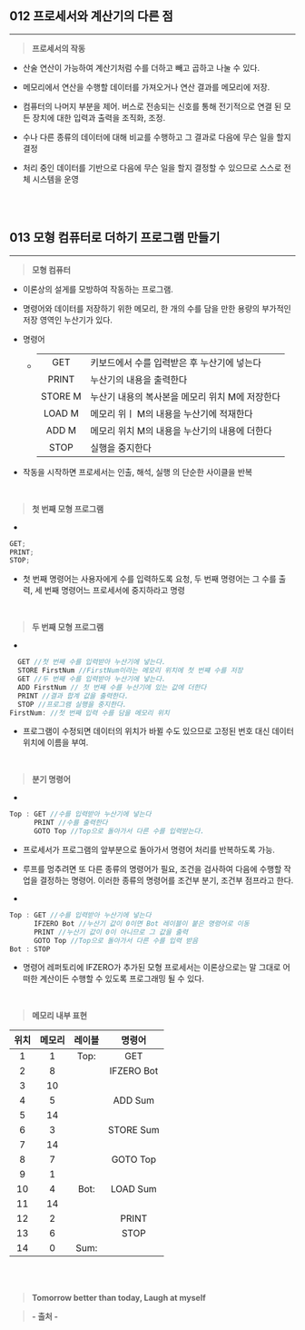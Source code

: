 ## 012 프로세서와 계산기의 다른 점

---

> **프로세서의 작동**

- 산술 연산이 가능하여 계산기처럼 수를 더하고 빼고 곱하고 나눌 수 있다.

- 메모리에서 연산을 수행할 데이터를 가져오거나 연산 결과를 메모리에 저장.

- 컴퓨터의 나머지 부분을 제어. 버스로 전송되는 신호를 통해 전기적으로 연결 된 모든 장치에 대한 입력과 출력을 조직화, 조정.

- 수나 다른 종류의 데이터에 대해 비교를 수행하고 그 결과로 다음에 무슨 일을 할지 결정

- 처리 중인 데이터를 기반으로 다음에 무슨 일을 할지 결정할 수 있으므로 스스로 전체 시스템을 운영

<br><br>

## 013 모형 컴퓨터로 더하기 프로그램 만들기

---

> **모형 컴퓨터**

- 이론상의 설게를 모방하여 작동하는 프로그램.

- 명령어와 데이터를 저장하기 위한 메모리, 한 개의 수를 담을 만한 용량의 부가적인 저장 영역인 누산기가 있다.

- 명령어

  - |         |                                                 |
    | :-----: | :---------------------------------------------- |
    |   GET   | 키보드에서 수를 입력받은 후 누산기에 넣는다     |
    |  PRINT  | 누산기의 내용을 출력한다                        |
    | STORE M | 누산기 내용의 복사본을 메모리 위치 M에 저장한다 |
    | LOAD M  | 메모리 위ㅣ M의 내용을 누산기에 적재한다        |
    |  ADD M  | 메모리 위치 M의 내용을 누산기의 내용에 더한다   |
    |  STOP   | 실행을 중지한다                                 |

- 작동을 시작하면 프로세서는 인출, 해석, 실행 의 단순한 사이클을 반복

<br>

> **첫 번째 모형 프로그램**

-

```javascript
GET;
PRINT;
STOP;
```

- 첫 번째 명령어는 사용자에게 수를 입력하도록 요청, 두 번째 명령어는 그 수를 출력, 세 번째 명령어느 프로세서에 중지하라고 명령

<br>

> **두 번째 모형 프로그램**

-

```javascript
  GET //첫 번째 수를 입력받아 누산기에 넣는다.
  STORE FirstNum //FirstNum이라는 메모리 위치에 첫 번쨰 수를 저장
  GET //두 번째 수를 입력받아 누산기에 넣는다.
  ADD FirstNum // 첫 번째 수를 누산기에 있는 값에 더한다
  PRINT //결과 합계 값을 출력한다.
  STOP //프로그램 실행을 중지한다.
FirstNum: //첫 번째 입력 수를 담을 메모리 위치
```

- 프로그램이 수정되면 데이터의 위치가 바뀔 수도 있으므로 고정된 번호 대신 데이터 위치에 이름을 부여.

<br>

> **분기 명령어**

-

```javascript
Top : GET //수를 입력받아 누산기에 넣는다
      PRINT //수를 출력한다
      GOTO Top //Top으로 돌아가서 다른 수를 입력받는다.
```

- 프로세서가 프로그램의 앞부분으로 돌아가서 명령어 처리를 반복하도록 가능.

- 루프를 멍추려면 또 다른 종류의 명령어가 필요, 조건을 검사하여 다음에 수행할 작업을 결정하는 명령어. 이러한 종류의 명령어를 조건부 분기, 조건부 점프라고 한다.

-

```javascript
Top : GET //수를 입력받아 누산기에 넣는다
      IFZERO Bot //누산기 값이 0이면 Bot 레이블이 붙은 명령어로 이동
      PRINT //누산기 값이 0이 아니므로 그 값을 출력
      GOTO Top //Top으로 돌아가서 다른 수를 입력 받음
Bot : STOP
```

- 명령어 레퍼토리에 IFZERO가 추가된 모형 프로세서는 이론상으로는 말 그대로 어떠한 계산이든 수행할 수 있도록 프로그래밍 될 수 있다.

<br>

> **메모리 내부 표현**

| 위치 | 메모리 | 레이블 |   명령어   |
| :--: | :----: | :----: | :--------: |
|  1   |   1    |  Top:  |    GET     |
|  2   |   8    |        | IFZERO Bot |
|  3   |   10   |        |            |
|  4   |   5    |        |  ADD Sum   |
|  5   |   14   |        |            |
|  6   |   3    |        | STORE Sum  |
|  7   |   14   |        |            |
|  8   |   7    |        |  GOTO Top  |
|  9   |   1    |        |            |
|  10  |   4    |  Bot:  |  LOAD Sum  |
|  11  |   14   |        |            |
|  12  |   2    |        |   PRINT    |
|  13  |   6    |        |    STOP    |
|  14  |   0    |  Sum:  |            |

<br><br>

> **Tomorrow better than today, Laugh at myself**

> **- 출처 -**
